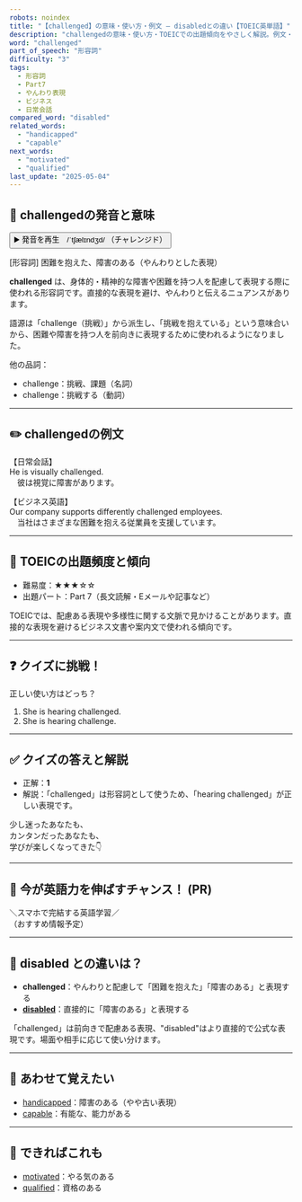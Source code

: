 ```yaml
---
robots: noindex
title: "【challenged】の意味・使い方・例文 ― disabledとの違い【TOEIC英単語】"
description: "challengedの意味・使い方・TOEICでの出題傾向をやさしく解説。例文・クイズ付きでdisabledとの違いもわかりやすく学べます。"
word: "challenged"
part_of_speech: "形容詞"
difficulty: "3"
tags:
  - 形容詞
  - Part7
  - やんわり表現
  - ビジネス
  - 日常会話
compared_word: "disabled"
related_words:
  - "handicapped"
  - "capable"
next_words:
  - "motivated"
  - "qualified"
last_update: "2025-05-04"
---
```


## 🔰 challengedの発音と意味

<button class="play-audio" onclick="playTTS('challenged')">
  <span class="play-audio-main">
    ▶️ 発音を再生　/ˈtʃælɪndʒd/
  </span>
  <span class="play-audio-sub">
    （チャレンジド）
  </span>
</button>

[形容詞] 困難を抱えた、障害のある（やんわりとした表現）

**challenged** は、身体的・精神的な障害や困難を持つ人を配慮して表現する際に使われる形容詞です。直接的な表現を避け、やんわりと伝えるニュアンスがあります。

語源は「challenge（挑戦）」から派生し、「挑戦を抱えている」という意味合いから、困難や障害を持つ人を前向きに表現するために使われるようになりました。

他の品詞：  
- challenge：挑戦、課題（名詞）
- challenge：挑戦する（動詞）

---

## ✏️ challengedの例文

【日常会話】  
He is visually challenged.  
　彼は視覚に障害があります。

【ビジネス英語】  
Our company supports differently challenged employees.  
　当社はさまざまな困難を抱える従業員を支援しています。

---

## 🎯 TOEICの出題頻度と傾向

- 難易度：★★★☆☆
- 出題パート：Part 7（長文読解・Eメールや記事など）

TOEICでは、配慮ある表現や多様性に関する文脈で見かけることがあります。直接的な表現を避けるビジネス文書や案内文で使われる傾向です。

---

## ❓ クイズに挑戦！

正しい使い方はどっち？

1. She is hearing challenged.  
2. She is hearing challenge.

---

## ✅ クイズの答えと解説

- 正解：**1**
- 解説：「challenged」は形容詞として使うため、「hearing challenged」が正しい表現です。

少し迷ったあなたも、  
カンタンだったあなたも、  
学びが楽しくなってきた👇️

---

## 🚀 今が英語力を伸ばすチャンス！ (PR)

<div class="info-center">
＼スマホで完結する英語学習／<br>  
（おすすめ情報予定）
</div>

---

## 🤔  disabled との違いは？

- **challenged**：やんわりと配慮して「困難を抱えた」「障害のある」と表現する
- **[disabled](/word/disabled)**：直接的に「障害のある」と表現する

「challenged」は前向きで配慮ある表現、"disabled"はより直接的で公式な表現です。場面や相手に応じて使い分けます。

---

## 🧩 あわせて覚えたい

- [handicapped](/word/handicapped)：障害のある（やや古い表現）
- [capable](/word/capable)：有能な、能力がある

---

## 📖 できればこれも

- [motivated](/word/motivated)：やる気のある
- [qualified](/word/qualified)：資格のある

<!-- cvid: aid43_bid47 -->
